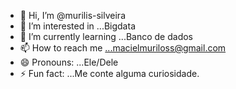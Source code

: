 - 👋 Hi, I’m @murilis-silveira
- 👀 I’m interested in ...Bigdata
- 🌱 I’m currently learning ...Banco de dados
- 📫 How to reach me ...macielmuriloss@gmail.com
- 😄 Pronouns: ...Ele/Dele
- ⚡ Fun fact: ...Me conte alguma curiosidade.

<!---
murilis-silveira/murilis-silveira is a ✨ special ✨ repository because its `README.md` (this file) appears on your GitHub profile.
You can click the Preview link to take a look at your changes.
--->
